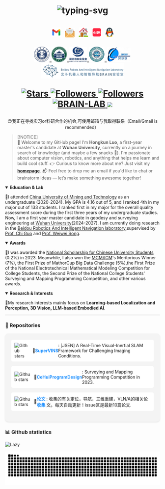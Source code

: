 <h1 align="center">
<p align="center">
   <img src="https://readme-typing-svg.herokuapp.com?font=Zhi+Mang+Xing&size=28&pause=1000&color=232488&background=37418000&center=%E7%9C%9F%E7%9A%84&vCenter=%E7%9C%9F%E7%9A%84&multiline=true&repeat=%E7%9C%9F%E7%9A%84&random=%E7%9C%9F%E7%9A%84&width=435&lines=%E5%85%89%E8%80%8C%E4%B8%8D%E8%80%80%EF%BC%8C%E9%9D%99%E6%B0%B4%E6%B5%81%E6%B7%B1+-%E3%80%8A%E9%81%93%E5%BE%B7%E7%BB%8F%E3%80%8B" alt="typing-svg">
</p>
</h1>

<h1 align="center">
<p align="center">
<a href="mailto:luohongkun0715@gmail.com" target="_blank"><img src="./images/gmail.png" height="31px" style="margin-bottom:-4px"></a>&nbsp;
<a href="mailto:luohongkun@whu.edu.cn" target="_blank"><img src="./images/email.png" height="31px" style="margin-bottom:-5px"></a>&nbsp;
<a href="https://luohongkun.com/" target="_blank"><img src="./images/house.png" height="30px" style="margin-bottom:-3px"></a>&nbsp;
<!-- <a href="https://scholar.google.com/citations?user=YGJnL3AAAAAJ&hl=zh-CN" target="_blank"><img src="./images/google_scholar.png" height="30px" style="margin-bottom:-3px"></a>&nbsp; -->
<!-- <a href="https://x.com/LuoHongKun2002" target="_blank"><img src="./images/X_icon.png" height="30px" style="margin-bottom:-3px"></a>&nbsp; -->
<!-- <a href="https://www.zhihu.com/people/xiu-xue-chu-neng-ing" target="_blank"><img src="./images/zhihu.png" height="30px" style="margin-bottom:-3px"></a>&nbsp;  -->
<a href="https://www.xiaohongshu.com/user/profile/65955d5e00000000220065a9" target="_blank"><img src="./images/xiaohongshu.png" height="31px" style="margin-bottom:-4px"></a>&nbsp;
<!-- <a href="https://space.bilibili.com/688837845?spm_id_from=333.1007.0.0" target="_blank"><img src="./images/bilibili.png" height="30px" style="margin-bottom:-3px"></a>&nbsp; -->
<a href="./images/qq_num.png" target="_blank"><img src="./images/QQ.png" height="30px" style="margin-bottom:-3px"></a>
</p>
<p align="center">
    <a href="https://www.cumt.edu.cn/">
        <img src="./images/CUMT1.png" height="50px" style="margin-bottom:-3px">
    </a>
    <a href="https://www.whu.edu.cn/">
        <img src="./images/WHU.png" height="50px" style="margin-bottom:-3px">
    </a>
    <a href="https://luojia.whu.edu.cn/">
        <img src="./images/LuoJia.png" height="50px" style="margin-bottom:-3px">
    </a>
    <!-- <a href="https://cesi.cumt.edu.cn/">
        <img src="./images/HUANCE.png" height="50px" style="margin-bottom:-3px">
    </a> -->
    <a href="https://main.sgg.whu.edu.cn/">
        <img src="./images/SGG1.png" height="50px" style="margin-bottom:-3px">
    </a>
    <a href="https://gnsscenter.whu.edu.cn/">
        <img src="./images/GNSS.png" height="50px" style="margin-bottom:-3px">
    </a>
    <a href="https://www.zhiyuteam.com/">
        <img src="./images/BRAIN.png" height="50px" style="margin-bottom:-3px">
    </a>
</p>
<p  align="center">
  <a href="https://github.com/luohongk">
    <img src="https://img.shields.io/github/stars/luohongk?logo=polestar" alt="Stars">
  </a>
  <a href="https://github.com/luohongk?tab=followers">
    <img src="https://img.shields.io/github/followers/luohongk?logo=githubsponsors&logoColor=%23E93839" alt="Followers">
  </a>
   <a href="https://luohongkun.com/">
    <img src="https://img.shields.io/badge/homepage-luohongkun.com-brightgreen?style=social&logo=wwe&color=F44336" alt="Followers">
   </a>
   <a href="https://www.zhiyuteam.com/">
    <img src="https://img.shields.io/badge/WHU-BRAIN_LAB-brightgreen?style=social&logo=wikiversity" alt="BRAIN-LAB">
  </a>
  <!-- <a title="Hits" target="_blank" href="https://github.com/luohongk/luohongk"><img src="https://api.visitorbadge.io/api/visitors?path=luohongk&label=Visitors&labelColor=%23697689&countColor=%23fafafa&style=plastic&labelStyle=none" >
  </a> -->
    <!-- <a title="X" target="_blank" href="https://x.com/LuoHongKun2002"><img src="https://img.shields.io/twitter/follow/LuoHongKun2002" > -->
    <a title="xiaohongshu" target="_blank" href="https://www.xiaohongshu.com/user/profile/65955d5e00000000220065a9"><img src="https://img.shields.io/badge/%E4%B8%80%E6%A0%B9%E7%BD%97%E5%B8%88%E7%B2%89-brightgreen?style=social&logo=xiaohongshu" >
  </a>
</p>
</h1>
<p align="center">
<a>😊我正在寻找实习or科研合作的机会,可使用邮箱与我取得联系（Email/Gmail is recommended）</a>&nbsp;
</p>
<!-- ### $\color{#B733DB}{Welcome \hspace{0.4em} to \hspace{0.4em} my \hspace{0.4em} github. If \hspace{0.4em} you \hspace{0.4em} want \hspace{0.4em} to \hspace{0.4em} know \hspace{0.4em} more \hspace{0.4em} about \hspace{0.4em} me, please \hspace{0.4em} click}$  -->

> [!NOTICE]  
> 👋 Welcome to my GitHub page!
> I'm **Hongkun Luo**, a first-year master's candidate at **Wuhan University**, currently on a journey in search of knowledge (and maybe a few snacks 🤣).
> I'm passionate about computer vision, robotics, and anything that helps me learn and build cool stuff.
> 👉 Curious to know more about me? Just visit my [**homepage**](https://luohongkun.com/).
> 📬 Feel free to drop me an email if you'd like to chat or brainstorm ideas — let’s make something awesome together!

<details open>
  <summary><strong>Education & Lab</strong></summary>
  <p>🌟I attended <a href="https://cesi.cumt.edu.cn/">China University of Mining and Technology</a> as an undergraduate (2020-2024). My GPA is 4.16 out of 5, and I ranked 4th in my major out of 133 students. I ranked first in my major for the overall quality assessment score during the first three years of my undergraduate studies. Now, I am a first year master candidate in geodesy and surveying engineering at <a href="https://www.sgg.whu.edu.cn/">Wuhan University</a>(2024-2027). I am currently doing research in the <a href="https://www.zhiyuteam.com/">Beidou Robotics And Intelligent Navigation laboratory</a>,supervised by <a href="https://jszy.whu.edu.cn/guochi/zh_CN/index.htm">Prof. Chi Guo</a> and <a href="https://gnsscenter.whu.edu.cn/info/1301/1081.htm">Prof. Weiwei Song</a>.
</p>
</details>
<details open>
<summary><strong>Awards</strong></summary>
  <p>🌟I was awarded the <a href="http://www.moe.gov.cn/srcsite/A05/s7505/202401/t20240117_1100766.html">National Scholarship for Chinese University Students</a> (0.2%) in 2023. Meanwhile, I also won the <a href="https://www.comap.com/contests/mcm-icm">MCM/ICM</a>'s Meritorious Winner (7%), the First Prize of MathorCup Big Data Challenge (5%),the First Prize of the National Electrotechnical Mathematical Modeling Competition for College Students, the Second Prize of the National College Students' Surveying and Mapping Programming Competition, and other various awards.
</p>
</details>
<details open>
<summary><strong>Research & Interests</strong></summary>
<p>🌟My research interests mainly focus on <b>Learning-based Localization and Perception, 3D Vision, LLM-based Embodied AI</b>.
</p>
</details>
<!-- ### $\color{red}{📧Feel \hspace{0.4em} free \hspace{0.4em} to \hspace{0.4em} contact \hspace{0.4em} me \hspace{0.4em} by \hspace{0.4em} email \hspace{0.4em} if \hspace{0.4em} you \hspace{0.4em} are \hspace{0.4em} interested \hspace{0.4em} in \hspace{0.4em} discussing \hspace{0.4em} or \hspace{0.4em} collaborating \hspace{0.4em} with \hspace{0.4em} me.}$ -->
<hr>

### 📁 Repositories
<div style="background-color: #f4f4f4; padding: 20px; border-radius: 10px; box-shadow: 0 2px 5px rgba(0, 0, 0, 0.1);">
  <div style="margin-bottom: 15px; padding: 10px; background-color: #fff; border-radius: 5px; display: flex; align-items: center;">
    <img src="https://img.shields.io/github/stars/luohongk/SuperVINS?style=plastic&logo=polestar&logoColor=%232E0707&logoSize=0.2&label=All%20Stars&labelColor=%20%233e8af4&color=%23D8ECF2" alt="Github stars" style="margin-right: 10px;">
    📂 <a href="https://github.com/luohongk/SuperVINS" style="color: #1e90ff; text-decoration: none; font-weight: bold;">SuperVINS</a> : [JSEN] A Real-Time Visual-Inertial SLAM Framework for Challenging Imaging Conditions.
  </div>
  <div style="margin-bottom: 15px; padding: 10px; background-color: #fff; border-radius: 5px; display: flex; align-items: center;">
    <img src="https://img.shields.io/github/stars/luohongk/CeHuiProgramDesign?style=plastic&logo=polestar&logoColor=%232E0707&logoSize=0.2&label=All%20Stars&labelColor=%20%233e8af4&color=%23D8ECF2" alt="Github stars" style="margin-right: 10px;">
    📂 <a href="https://github.com/luohongk/CeHuiProgramDesign" style="color: #1e90ff; text-decoration: none; font-weight: bold;">CeHuiProgramDesign</a> : Surveying and Mapping Programming Competition in 2023.
  </div>
  <div style="margin-bottom: 15px; padding: 10px; background-color: #fff; border-radius: 5px; display: flex; align-items: center;">
    <img src="https://img.shields.io/github/stars/luohongk/Awesome-Localization-And-3D-Reconstruction-From-Arxiv?style=plastic&logo=polestar&logoColor=%232E0707&logoSize=0.2&label=All%20Stars&labelColor=%20%233e8af4&color=%23D8ECF2" alt="Github stars" style="margin-right: 10px;">
    📂 <a href="https://github.com/luohongk/Awesome-Localization-And-3D-Reconstruction-From-Arxiv" style="color: #1e90ff; text-decoration: none; font-weight: bold;">论文收集</a> : 收集的有关定位，导航，三维重建，VLN/A的相关论文。每天自动更新！issue区是最新10篇论文.
  </div>
</div>

### 📊 Github statistics

<img src="https://github-readme-activity-graph.vercel.app/graph?username=luohongk&theme=minimal&custom_title=Activity&radius=30&height=250" alt="Lazy">

![Snake animation](https://raw.githubusercontent.com/luohongk/luohongk/output/github-contribution-grid-snake.svg)
</table>
